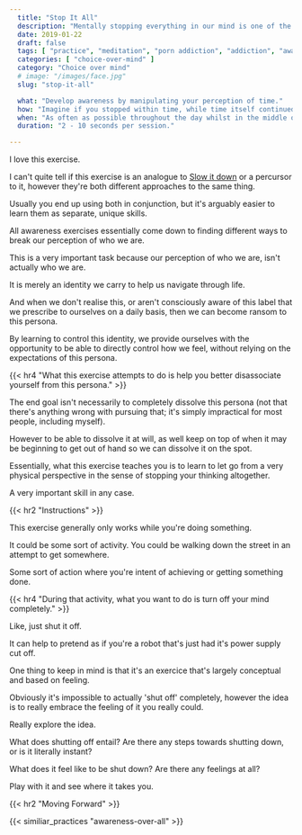 ```yaml
---
  title: "Stop It All"
  description: "Mentally stopping everything in our mind is one of the quickest ways you can learn to dictate control over yourself."
  date: 2019-01-22
  draft: false
  tags: [ "practice", "meditation", "porn addiction", "addiction", "awareness", "awareness exercises", "perspective", "nofap", "neverfap", "neverfap deluxe" ]
  categories: [ "choice-over-mind" ]
  category: "Choice over mind"
  # image: "/images/face.jpg"
  slug: "stop-it-all"

  what: "Develop awareness by manipulating your perception of time."
  how: "Imagine if you stopped within time, while time itself continued moving."
  when: "As often as possible throughout the day whilst in the middle of doing something."
  duration: "2 - 10 seconds per session."

---
```


<!-- VERY HAPPY WITH THIS -->

<!-- {{< hr2 "Context" >}} -->


I love this exercise.

I can't quite tell if this exercise is an analogue to <a class="link" href="/articles/slow-it-down">Slow it down</a> or a percursor to it, however they're both different approaches to the same thing. 

Usually you end up using both in conjunction, but it's arguably easier to learn them as separate, unique skills.

All awareness exercises essentially come down to finding different ways to break our perception of who we are.

This is a very important task because our perception of who we are, isn't actually who we are.

It is merely an identity we carry to help us navigate through life. 

And when we don't realise this, or aren't consciously aware of this label that we prescribe to ourselves on a daily basis, then we can become ransom to this persona.

By learning to control this identity, we provide ourselves with the opportunity to be able to directly control how we feel, without relying on the expectations of this persona.


{{< hr4 "What this exercise attempts to do is help you better disassociate yourself from this persona." >}}


The end goal isn't necessarily to completely dissolve this persona (not that there's anything wrong with pursuing that; it's simply impractical for most people, including myself).

However to be able to dissolve it at will, as well keep on top of when it may be beginning to get out of hand so we can dissolve it on the spot.

Essentially, what this exercise teaches you is to learn to let go from a very physical perspective in the sense of stopping your thinking altogether.

A very important skill in any case.


{{< hr2 "Instructions" >}}


This exercise generally only works while you're doing something.

It could be some sort of activity. You could be walking down the street in an attempt to get somewhere. 

Some sort of action where you're intent of achieving or getting something done. 


{{< hr4 "During that activity, what you want to do is turn off your mind completely." >}}


Like, just shut it off. 

It can help to pretend as if you're a robot that's just had it's power supply cut off.

One thing to keep in mind is that it's an exercice that's largely conceptual and based on feeling.

Obviously it's impossible to actually 'shut off' completely, however the idea is to really embrace the feeling of it you really could. 

Really explore the idea. 

What does shutting off entail? Are there any steps towards shutting down, or is it literally instant? 

What does it feel like to be shut down? Are there any feelings at all? 

Play with it and see where it takes you.


{{< hr2 "Moving Forward" >}}

 

{{< similiar_practices "awareness-over-all" >}}


<!-- 
{{< hr2 "Additional Resources" >}}  -->

<!-- maybe link to other  -->

